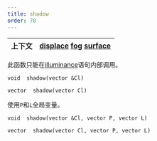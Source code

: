 ```yaml
---
title: shadow
order: 70
---
```

| 上下文 | [displace](../contexts/displace.html)  [fog](../contexts/fog.html)  [surface](../contexts/surface.html) |
| --- | --- |
此函数只能在[illuminance](illuminance.html "遍历场景中的所有光源，为每个光源调用光照着色器以设置Cl和L全局变量。")语句内部调用。

`void  shadow(vector &Cl)`

`vector  shadow(vector Cl)`

使用`P`和`L`全局变量。

`void  shadow(vector &Cl, vector P, vector L)`

`vector  shadow(vector Cl, vector P, vector L)`